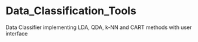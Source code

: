 # Data_Classification_Tools
Data Classifier implementing LDA, QDA, k-NN and CART methods with user interface
